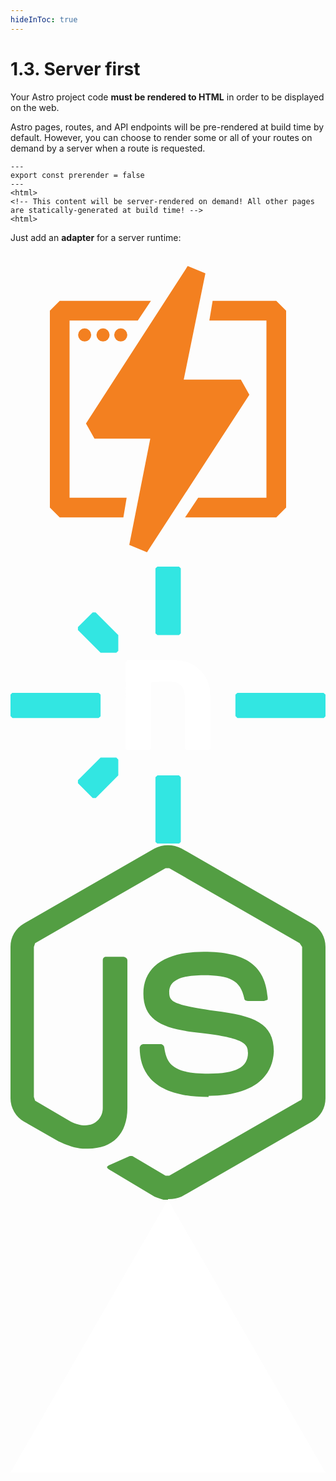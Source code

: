 ```yaml
---
hideInToc: true
---
```


# 1.3. Server first

Your Astro project code <span class="text-gradient">**must be rendered to HTML**</span> in order to be displayed on the web.

Astro pages, routes, and API endpoints will be pre-rendered at build time by default. However, you can choose to render some or all of your routes on demand by a server when a route is requested.

```astro
---
export const prerender = false
---
<html>
<!-- This content will be server-rendered on demand! All other pages are statically-generated at build time! -->
<html>
```

Just add an <span class="text-gradient">**adapter**</span> for a server runtime:

<div class="flex gap-8">

<AdapterCard name="Cloudflare">
<svg xmlns="http://www.w3.org/2000/svg" fill="#F38020" viewBox="0 0 48 48"><path d="m21.4 7.5-2 3H9v27h8.7l-.5 3H7.5L6 39V9l1.5-1.5h13.9zm9.4 0h9.7L42 9v30l-1.5 1.5H26.6l2-3H39v-27h-8.7l.5-3z"/><path d="M21.4 28.5h-8.6l-1.3-2.3L27 2.2l2.7 1.1-3.3 16.2h8.7l1.3 2.3-15.6 24-2.7-1.1 3.2-16.2zM11.3 13.7a1 1 0 1 0 0-2 1 1 0 0 0 0 2zm2.8 0a1 1 0 1 0 0-2 1 1 0 0 0 0 2zm2.7 0a1 1 0 1 0 0-2 1 1 0 0 0 0 2z"/>
</svg>
</AdapterCard>

<AdapterCard name="Netlify">
<svg xmlns="http://www.w3.org/2000/svg" fill="none" viewBox="0 0 128 113"><g clip-path="url(#a)"><path fill="#32E6E2" d="M34.6 94h-1.2l-6-6v-1.2l9.2-9.2H43l.8.8v6.4l-9.2 9.3Zm-7.2-68.2v-1.2l6-6h1.2l9.2 9.2v6.4l-.8.8h-6.4l-9.2-9.2Z"/><path fill="#fff" d="M80.5 74.6h-8.8l-.8-.7V53.3c0-3.6-1.4-6.5-5.8-6.6l-7.6.1-.4.5v26.6l-.8.7h-8.8l-.7-.7V38.8l.7-.8h19.8a14 14 0 0 1 13.9 14v21.9l-.7.7Z"/><path fill="#32E6E2" d="M35.8 61.5H.8l-.8-.8V52l.7-.7h35.1l.8.7v8.8l-.8.7Zm91.5 0H92.2l-.8-.8V52l.8-.7h35l.8.7v8.8l-.7.7ZM58.9 27V.7l.8-.7h8.8l.7.7v26.4l-.7.7h-8.8l-.8-.7Zm0 84.8V85.6l.8-.8h8.8l.7.8v26.3l-.7.7h-8.8l-.8-.7Z"/></g><defs><clipPath id="a"><path fill="#fff" d="M0 0h128v112.6H0z"/></clipPath></defs></svg>
</AdapterCard>

<AdapterCard name="Node">
<svg xmlns="http://www.w3.org/2000/svg" aria-hidden="true" class="iconify iconify--logos" viewBox="0 0 256 289"><path fill="#539E43" d="M128 289c-4 0-8-2-11-3l-35-21c-6-3-3-4-1-5l16-7h2l27 16h3l106-61c1 0 2-1 2-3V83l-2-3-106-61h-3L20 80l-1 3v122l1 3 29 17c16 8 26-1 26-11V94c0-2 1-3 3-3h13c2 0 4 1 4 3v120c0 21-12 33-32 33-6 0-11 0-24-6l-28-16a22 22 0 0 1-11-19V83c0-8 4-15 11-19L117 3a24 24 0 0 1 22 0l106 61c7 4 11 11 11 19v123c0 8-4 15-11 19l-106 61a27 27 0 0 1-11 2Zm33-84c-47 0-56-22-56-40 0-1 1-3 3-3h14c1 0 3 1 3 3 2 14 8 21 36 21 22 0 32-5 32-17 0-7-3-12-38-16-29-3-47-9-47-32 0-22 18-34 49-34 34 0 50 11 52 37v2l-3 1h-13c-2 0-3-1-3-2-3-15-12-19-33-19-25 0-28 8-28 14 0 8 4 10 37 15 32 4 48 10 48 33-1 23-20 36-53 36Z"/>
</svg>
</AdapterCard>

<AdapterCard name="Vercel">
<svg xmlns="http://www.w3.org/2000/svg" fill="none" viewBox="0 0 1155 1000"><path d="m577.3 0 577.4 1000h-1154.7z" fill="#fff"/>
</svg>
</AdapterCard>

</div>